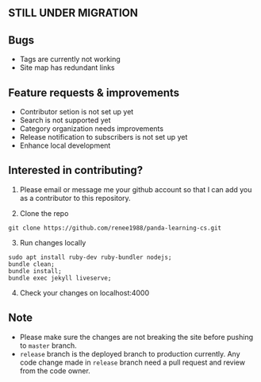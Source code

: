 ## STILL UNDER MIGRATION

## Bugs
- Tags are currently not working
- Site map has redundant links

## Feature requests & improvements
- Contributor setion is not set up yet
- Search is not supported yet
- Category organization needs improvements
- Release notification to subscribers is not set up yet
- Enhance local development

## Interested in contributing?

1. Please email or message me your github account so that I can add you as a contributor to this repository.

2. Clone the repo
```
git clone https://github.com/renee1988/panda-learning-cs.git
```

3. Run changes locally
```
sudo apt install ruby-dev ruby-bundler nodejs;
bundle clean;
bundle install;
bundle exec jekyll liveserve;
```

4. Check your changes on localhost:4000

## Note
- Please make sure the changes are not breaking the site before pushing to `master` branch.
- `release` branch is the deployed branch to production currently. Any code change made in `release` branch need a pull request and review from the code owner.
